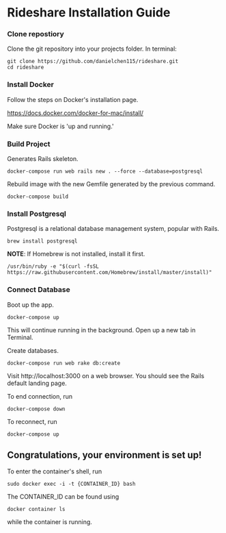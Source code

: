 # Rideshare Installation Guide

### Clone repostiory
Clone the git repository into your projects folder. In terminal:
```
git clone https://github.com/danielchen115/rideshare.git
cd rideshare
```

### Install Docker
Follow the steps on Docker's installation page.

https://docs.docker.com/docker-for-mac/install/

Make sure Docker is 'up and running.'

### Build Project
Generates Rails skeleton.
```
docker-compose run web rails new . --force --database=postgresql
```

Rebuild image with the new Gemfile generated by the previous command.
```
docker-compose build
```

### Install Postgresql
Postgresql is a relational database management system, popular with Rails.
```
brew install postgresql
```
__NOTE__: If Homebrew is not installed, install it first.
```
/usr/bin/ruby -e "$(curl -fsSL https://raw.githubusercontent.com/Homebrew/install/master/install)"
```

### Connect Database
Boot up the app. 
```
docker-compose up
```
This will continue running in the background. Open up a new tab in Terminal.

Create databases.
```
docker-compose run web rake db:create
```

Visit http://localhost:3000 on a web browser. You should see the Rails default landing page.

To end connection, run
```
docker-compose down
```

To reconnect, run
```
docker-compose up
```

## Congratulations, your environment is set up!
To enter the container's shell, run
```
sudo docker exec -i -t {CONTAINER_ID} bash
```
The CONTAINER_ID can be found using 
```
docker container ls
```
while the container is running.
